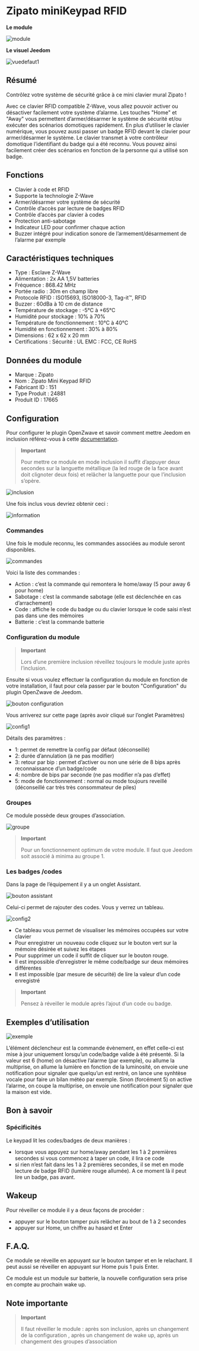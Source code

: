 # Zipato miniKeypad RFID

**Le module**

![module](images/zipato.minikeypad/module.jpg)

**Le visuel Jeedom**

![vuedefaut1](images/zipato.minikeypad/vuedefaut1.jpg)

Résumé
------

Contrôlez votre système de sécurité grâce à ce mini clavier mural Zipato !

Avec ce clavier RFID compatible Z-Wave, vous allez pouvoir activer ou désactiver facilement votre système d’alarme. Les touches "Home" et "Away" vous permettent d’armer/désarmer le système de sécurité et/ou exécuter des scénarios domotiques rapidement. En plus d’utiliser le clavier numérique, vous pouvez aussi passer un badge RFID devant le clavier pour armer/désarmer le système. Le clavier transmet à votre contrôleur domotique l’identifiant du badge qui a été reconnu. Vous pouvez ainsi facilement créer des scénarios en fonction de la personne qui a utilisé son badge.

Fonctions
---------

-   Clavier à code et RFID
-   Supporte la technologie Z-Wave
-   Armer/désarmer votre système de sécurité
-   Contrôle d’accès par lecture de badges RFID
-   Contrôle d’accès par clavier à codes
-   Protection anti-sabotage
-   Indicateur LED pour confirmer chaque action
-   Buzzer intégré pour indication sonore de l’armement/désarmement de l’alarme par exemple

Caractéristiques techniques
---------------------------

-   Type : Esclave Z-Wave
-   Alimentation : 2x AA 1,5V batteries
-   Fréquence : 868.42 MHz
-   Portée radio : 30m en champ libre
-   Protocole RFID : ISO15693, ISO18000-3, Tag-it™, RFID
-   Buzzer : 60dBa à 10 cm de distance
-   Température de stockage : -5°C à +65°C
-   Humidité pour stockage : 10% à 70%
-   Température de fonctionnement : 10°C à 40°C
-   Humidité en fonctionnement : 30% à 80%
-   Dimensions : 62 x 62 x 20 mm
-   Certifications : Sécurité : UL EMC : FCC, CE RoHS

Données du module
-----------------

-   Marque : Zipato
-   Nom : Zipato Mini Keypad RFID
-   Fabricant ID : 151
-   Type Produit : 24881
-   Produit ID : 17665

Configuration
-------------

Pour configurer le plugin OpenZwave et savoir comment mettre Jeedom en inclusion référez-vous à cette [documentation](https://doc.jeedom.com/fr_FR/plugins/automation%20protocol/openzwave/).

> **Important**
>
> Pour mettre ce module en mode inclusion il suffit d’appuyer deux secondes sur la languette métallique (la led rouge de la face avant doit clignoter deux fois) et relâcher la languette pour que l’inclusion s’opère.

![inclusion](images/zipato.minikeypad//inclusion.jpg)

Une fois inclus vous devriez obtenir ceci :

![information](images/zipato.minikeypad/information.jpg)

### Commandes

Une fois le module reconnu, les commandes associées au module seront disponibles.

![commandes](images/zipato.minikeypad/commandes.jpg)

Voici la liste des commandes :

-   Action : c’est la commande qui remontera le home/away (5 pour away 6 pour home)
-   Sabotage : c’est la commande sabotage (elle est déclenchée en cas d’arrachement)
-   Code : affiche le code du badge ou du clavier lorsque le code saisi n’est pas dans une des mémoires
-   Batterie : c’est la commande batterie

### Configuration du module

> **Important**
>
> Lors d’une première inclusion réveillez toujours le module juste après l’inclusion.

Ensuite si vous voulez effectuer la configuration du module en fonction de votre installation, il faut pour cela passer par le bouton "Configuration" du plugin OpenZwave de Jeedom.

![bouton configuration](images/plugin/bouton_configuration.jpg)

Vous arriverez sur cette page (après avoir cliqué sur l’onglet Paramètres)

![config1](images/zipato.minikeypad/config1.jpg)

Détails des paramètres :

-   1: permet de remettre la config par défaut (déconseillé)
-   2: durée d’annulation (à ne pas modifier)
-   3: retour par bip : permet d’activer ou non une série de 8 bips après reconnaissance d’un badge/code
-   4: nombre de bips par seconde (ne pas modifier n’a pas d’effet)
-   5: mode de fonctionnement : normal ou mode toujours reveillé (déconseillé car très très consommateur de piles)

### Groupes

Ce module possède deux groupes d’association.

![groupe](images/zipato.minikeypad/groupe.jpg)

> **Important**
>
> Pour un fonctionnement optimum de votre module. Il faut que Jeedom soit associé à minima au groupe 1.

### Les badges /codes

Dans la page de l’équipement il y a un onglet Assistant.

![bouton assistant](images/plugin/bouton_assistant.jpg)

Celui-ci permet de rajouter des codes. Vous y verrez un tableau.

![config2](images/zipato.minikeypad/config2.jpg)

-   Ce tableau vous permet de visualiser les mémoires occupées sur votre clavier
-   Pour enregistrer un nouveau code cliquez sur le bouton vert sur la mémoire désirée et suivez les étapes
-   Pour supprimer un code il suffit de cliquer sur le bouton rouge.
-   Il est impossible d’enregistrer le même code/badge sur deux mémoires différentes
-   Il est impossible (par mesure de sécurité) de lire la valeur d’un code enregistré

> **Important**
>
> Pensez à réveiller le module après l’ajout d’un code ou badge.

Exemples d’utilisation
----------------------

![exemple](images/zipato.minikeypad/exemple.jpg)

L’élément déclencheur est la commande évènement, en effet celle-ci est mise à jour uniquement lorsqu’un code/badge valide à été présenté. Si la valeur est 6 (home) on désactive l’alarme (par exemple), ou allume la multiprise, on allume la lumière en fonction de la luminosité, on envoie une notification pour signaler que quelqu’un est rentré, on lance une synhtèse vocale pour faire un bilan météo par exemple. Sinon (forcément 5) on active l’alarme, on coupe la multiprise, on envoie une notification pour signaler que la maison est vide.

Bon à savoir
------------

### Spécificités

Le keypad lit les codes/badges de deux manières :

-   lorsque vous appuyez sur home/away pendant les 1 à 2 premières secondes si vous commencez à taper un code, il lira ce code
-   si rien n’est fait dans les 1 à 2 premières secondes, il se met en mode lecture de badge RFID (lumière rouge allumée). A ce moment là il peut lire un badge, pas avant.

Wakeup
------

Pour réveiller ce module il y a deux façons de procéder :

-   appuyer sur le bouton tamper puis relâcher au bout de 1 à 2 secondes
-   appuyer sur Home, un chiffre au hasard et Enter

F.A.Q.
------

Ce module se réveille en appuyant sur le bouton tamper et en le relachant. Il peut aussi se réveiller en appuyant sur Home puis 1 puis Enter.

Ce module est un module sur batterie, la nouvelle configuration sera prise en compte au prochain wake up.

Note importante
---------------

> **Important**
>
> Il faut réveiller le module : après son inclusion, après un changement de la configuration , après un changement de wake up, après un changement des groupes d’association
